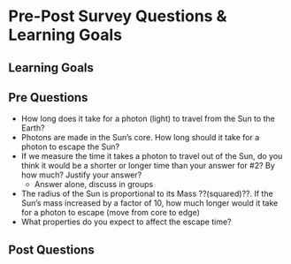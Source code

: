 
# Pre-Post Survey Questions & Learning Goals

## Learning Goals


## Pre Questions

- How long does it take for a photon (light) to travel from the Sun to the Earth?
- Photons are made in the Sun’s core. How long should it take for a photon to escape the Sun?
- If we measure the time it takes a photon to travel out of the Sun, do you think it would be a shorter or longer time than your answer for #2? By how much? Justify your answer?
    - Answer alone, discuss in groups
- The radius of the Sun is proportional to its Mass ??(squared)??. If the Sun’s mass increased by a factor of 10, how much longer would it take for a photon to escape (move from core to edge)
- What properties do you expect to affect the escape time?


## Post Questions